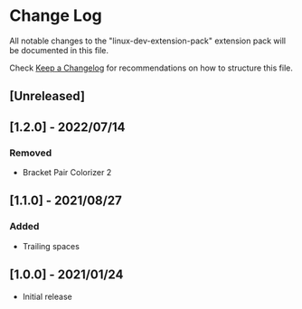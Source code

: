 # Change Log

All notable changes to the "linux-dev-extension-pack" extension pack will be documented in this file.

Check [Keep a Changelog](http://keepachangelog.com/) for recommendations on how to structure this file.

## [Unreleased]

## [1.2.0] - 2022/07/14

### Removed

- Bracket Pair Colorizer 2

## [1.1.0] - 2021/08/27

### Added

- Trailing spaces

## [1.0.0] - 2021/01/24

- Initial release

